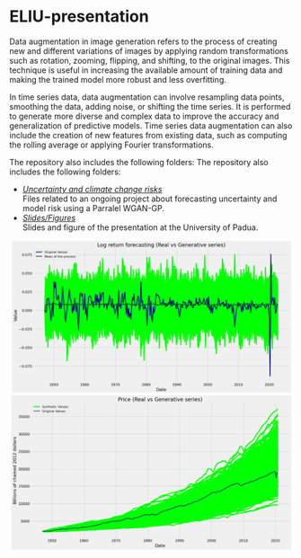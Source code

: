 # ELIU-presentation
Data augmentation in image generation refers to the process of creating new and different variations of images by applying random transformations such as rotation, zooming, flipping, and shifting, to the original images. This technique is useful in increasing the available amount of training data and making the trained model more robust and less overfitting.

In time series data, data augmentation can involve resampling data points, smoothing the data, adding noise, or shifting the time series. It is performed to generate more diverse and complex data to improve the accuracy and generalization of predictive models. Time series data augmentation can also include the creation of new features from existing data, such as computing the rolling average or applying Fourier transformations.

The repository also includes the following folders:
The repository also includes the following folders:
* *[Uncertainty and climate change risks](https://github.com/GianVriz/ELIU-presentation/tree/main/Uncertainty%20and%20climate%20change%20risks)* \
  Files related to an ongoing project about forecasting uncertainty and model risk using a Parralel WGAN-GP.
* *[Slides/Figures](https://github.com/GianVriz/ELIU-presentation/tree/main/Slides)* \
   Slides and figure of the presentation at the University of Padua.
   
 <p align="center">
<img src="https://github.com/GianVriz/ELIU-presentation/blob/main/Slides/Figures/log-returns.png" alt="drawing" width="500"/>   <img src="https://github.com/GianVriz/ELIU-presentation/blob/main/Slides/Figures/time%20series.png" alt="drawing" width="500"/>
<p>

